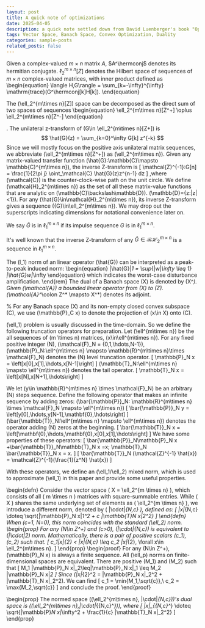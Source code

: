 ```yaml
---
layout: post
title: A quick note of optimizations
date: 2025-04-05 
description: a quick note settled down from David Luenberger's book "Optimization by Vector Space Methods"
tags: Vector Space, Banach Space, Convex Optimization, Duality
categories: sample-posts
related_posts: false
---
```


Given a complex-valued $m\times n$ matrix $A$, $A^\hermconj$ denotes its hermitian conjugate.
$\ell_2^{m\times n}[Z]$ denotes the Hilbert space of sequences of $m\times n$ complex-valued matrices, with inner product defined as
\begin{equation}
\langle H,G\rangle = \sum_{k=-\infty}^{\infty} \mathrm{trace}(G^\hermconj[k]H[k]).
\end{equation}

The \(\ell_2^{m\times n}[Z]\) space can be decomposed as the direct sum of two spaces of sequences
\begin{equation}
\ell_2^{m\times n}[Z^+] \oplus \ell_2^{m\times n}[Z^-]
\end{equation}

. The unilateral z-transform of \(G\in \ell_2^{m\times n}[Z+]\) is
$$
\hat{G}(z) = \sum_{k=0}^\infty G[k] z^{-k}
$$
Since we will mostly focus on the positive axis unilateral matrix sequences, we abbreviate \(\ell_2^{m\times n}[Z^+]\) as \(\ell_2^{m\times n}\). 
Given any matrix-valued transfer function \(\hat{G}:\mathbb{C}\mapsto \mathbb{C}^{m\times n}\), the inverse Z-transform is
\[
\mathcal{Z}^{-1}:G[n] = \frac{1}{2\pi j} \oint_\mathcal{C} \hat{G}(z)z^{n-1} dz
\]
,where \(\mathcal{C}\) is the counter-clock-wise path on the unit circle. We define \(\mathcal{H}_2^{m\times n}\) as the set of all these matrix-value functions that are analytic on \(\mathbb{C}\backslash\mathbb{D}\). \(\mathbb{D}=\{z:|z|<1\}\). 
For any \(\hat{G}\in\mathcal{H}_2^{m\times n}\), its inverse Z-transform gives a sequence \(\{G\}\in\ell_2^{m\times n}\).
We may drop out the superscripts indicating dimensions for notational convenience later on. 




We say $\hat{G}$ is in $\ell_1^{m\times n}$ if its impulse sequence $G$ is in $\ell_1^{m\times n}$.

It's well known that the inverse Z-transform of any $\hat{G}\in \mathcal{RH}_2^{m\times n}$ is a sequence in $\ell_1^{m\times n}$.


The \(l_1\) norm of an linear operator \(\hat{G}\) can be interpreted as a peak-to-peak induced norm:
\begin{equation}
\|\hat{G}\|_1 = \sup_{\|w\|_\infty \leq 1} \|\hat{G}w\|_\infty
\end{equation}
which indicates the worst-case disturbance amplification.
\end{rem}
The dual of a Banach space \(X\) is denoted by \(X^*\). Given \(\mathcal{A}\) a bounded linear operator from \(X\) to \(Z\). \(\mathcal{A}^*\colon Z^* \mapsto X^*\) denotes its adjoint.    

% For any Banach space \(X\) and its non-empty closed convex subspace \(C\), we use \(\mathbb{P}_C x\) to denote the projection of \(x\in X\) onto \(C\).

\(\ell_1\) problem is usually discussed in the time-domain. So we define the following truncation operators for preparation. Let \(\ell^{m\times n}\) be the all sequences of \(m \times n\) matrices, \(x\in\ell^{m\times n}\).
For any fixed positive integer \(N\), \(\mathcal{F}_N = \{0,1,\hdots,N-1\}\), \(\mathbb{P}_N:\ell^{m\times n} \mapsto \mathbb{R}^{m\times n}\times \mathcal{F}_N\) denotes the \(N\) level truncation operator.
\[
\mathbb{P}_N x = 
\left[x[0],x[1],\hdots,x[N-1]\right]
\]
\(\mathbb{T}_N:\ell^{m\times n} \mapsto \ell^{m\times n}\) denotes the tail operator.
\[
\mathbb{T}_N x = 
\left[x[N],x[N+1],\hdots\right]
\]

We let \(y\in \mathbb{R}^{m\times n} \times \mathcal{F}_N\) be an arbitrary \(N\) steps sequence. Define the following operator that makes an infinite sequence by adding zeros: 
\(\bar{\mathbb{P}}_N: \mathbb{R}^{m\times n} \times \mathcal{F}_N \mapsto \ell^{m\times n}\)
\[
\bar{\mathbb{P}}_N y = 
\left[y[0],\hdots,y[N-1],\mathbf{0},\hdots\right]
\]
\(\bar{\mathbb{T}}_N:\ell^{m\times n} \mapsto \ell^{m\times n}\) denotes the operator adding \(N\) zeros at the beginning.
\[
\bar{\mathbb{T}}_N x = 
\left[\mathbf{0},\hdots,\mathbf{0},x[0],x[1],\hdots\right]
\]
We have some properties of these operators:
\[
\bar{\mathbb{P}}_N\mathbb{P}_N x +\bar{\mathbb{T}}_N\mathbb{T}_N x =x; \mathbb{T}_N \bar{\mathbb{T}}_N x = x.
\]
\[
\bar{\mathbb{T}}_N (\mathcal{Z}^{-1} \hat{x}) = \mathcal{Z}^{-1}(\frac{1}{z^N} \hat{x})
\]

With these operators, we define an \(\ell_1/\ell_2\) mixed norm, which is used to approximate \(\ell_1\) in this paper and provide some useful properties.

\begin{defn}
Consider the vector space \( X = \ell_2^{m \times n} \), which consists of all \( m \times n \) matrices with square-summable entries. While \( X \) shares the same underlying set of elements as \( \ell_2^{m \times n} \), we introduce a different norm, denoted by \( \|\cdot\|_{N,c} \), defined as:
\[
\|x\|_{N,c} \doteq \sqrt{\|\mathbb{P}_N x\|_1^2 + c \|\mathbb{T}_N x\|_2^2}
\]
\end{defn}
When \(c=1, N=0\), this norm coincides with the standard \(\ell_2\) norm.
\begin{prop}
For any \(N\in Z^+\) and \(c>0\), \(\|\cdot\|_{N,c}\) is equivalent to \(\|\cdot\|_2\) norm. Mathematically, there is a pair of positive scalars \(c_1\), \(c_2\) such that.
\[
    c_1\|x\|_{2} < \|x\|_{N,c} \leq c_2 \|x\|_{2}, \forall x\in \ell_2^{m\times n}.
\]
\end{prop}
\begin{proof}
For any \(N\in Z^+\), \(\mathbb{P}_N x\) is always a finite sequence. All \(\ell_p\) norms on finite-dimensional spaces are equivalent. There are positive \(M_1\) and \(M_2\) such that
\[
M_1 \|\mathbb{P}_N x\|_2\leq\|\mathbb{P}_N x\|_1 \leq M_2 \|\mathbb{P}_N x\|_2
\]
Since \(\|x\|_{2}^2 = \|\mathbb{P}_N x\|_2^2 + \|\mathbb{T}_N x\|_2^2\).
We can find
\[
c_1 = \min\{M_1,\sqrt{c}\},\ c_2 = \max\{M_2,\sqrt{c}\}
\] and conclude the proof.
\end{proof}

\begin{prop}
The normed space \((\ell_2^{m\times n}, \|\cdot\|_{N,c})\)'s dual space is \((\ell_2^{m\times n},\|\cdot\|_{{N,c}^*})\), where
\[
\|x\|_{{N,c}^*} \doteq \sqrt{\|\mathbb{P}_N x\|_\infty^2 + \frac{1}{c} \|\mathbb{T}_N x\|_2^2}
\]
\end{prop}

